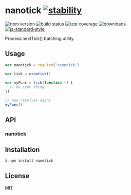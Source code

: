 # nanotick [![stability][0]][1]
[![npm version][2]][3] [![build status][4]][5] [![test coverage][6]][7]
[![downloads][8]][9] [![js-standard-style][10]][11]

Process.nextTick() batching utility.

## Usage
```js
var nanotick = require('nanotick')

var tick = nanotick()

var myFunc = tick(function () {
  // do sync thing
})

// now resolves async
myFunc()
```

## API
### nanotick

## Installation
```sh
$ npm install nanotick
```

## License
[MIT](https://tldrlegal.com/license/mit-license)

[0]: https://img.shields.io/badge/stability-experimental-orange.svg?style=flat-square
[1]: https://nodejs.org/api/documentation.html#documentation_stability_index
[2]: https://img.shields.io/npm/v/nanotick.svg?style=flat-square
[3]: https://npmjs.org/package/nanotick
[4]: https://img.shields.io/travis/yoshuawuyts/nanotick/master.svg?style=flat-square
[5]: https://travis-ci.org/yoshuawuyts/nanotick
[6]: https://img.shields.io/codecov/c/github/yoshuawuyts/nanotick/master.svg?style=flat-square
[7]: https://codecov.io/github/yoshuawuyts/nanotick
[8]: http://img.shields.io/npm/dm/nanotick.svg?style=flat-square
[9]: https://npmjs.org/package/nanotick
[10]: https://img.shields.io/badge/code%20style-standard-brightgreen.svg?style=flat-square
[11]: https://github.com/feross/standard
